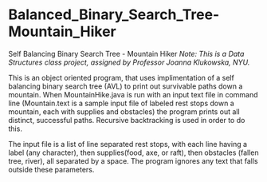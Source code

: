 # Balanced_Binary_Search_Tree-Mountain_Hiker
Self Balancing Binary Search Tree - Mountain Hiker
_Note: This is a Data Structures class project, assigned by Professor Joanna Klukowska, NYU._

This is an object oriented program, that uses implimentation of a self balancing binary search tree (AVL)
to print out survivable paths down a mountain.
When MountainHike.java is run with an input text file in command line (Mountain.text is a sample input file of
labeled rest stops down a mountain, each with supplies and obstacles) the program prints out all distinct,
successful paths. Recursive backtracking is used in order to do this.

The input file is a list of line separated rest stops, with each line having a label (any character),
then supplies(food, axe, or raft), then obstacles (fallen tree, river), all separated by a space.
The program ignores any text that falls outside these parameters.
